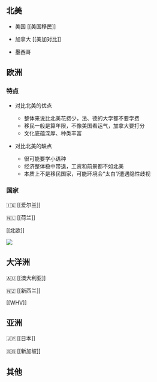 ## 北美

- 美国 [[美国移民]]

- 加拿大 [[美加对比]]

- 墨西哥

## 欧洲

### 特点

- 对比北美的优点
	- 整体来说比北美花费少，法、德的大学都不要学费
	- 移民一般是算年限，不像美国看运气，加拿大要打分
	- 文化底蕴深厚、种类丰富

- 对比北美的缺点
	- 很可能要学小语种
	- 经济整体稳中带退，工资和前景都不如北美
	- 本质上不是移民国家，可能环境会“太白”/遭遇隐性歧视

### 国家

🇮🇪 [[爱尔兰]]

🇳🇱 [[荷兰]]

[[北欧]]

![](https://picture-guan.oss-cn-hangzhou.aliyuncs.com/IMG_2266.JPG)

## 大洋洲
🇦🇺 [[澳大利亚]]

🇳🇿 [[新西兰]]

[[WHV]]

## 亚洲

🇯🇵 [[日本]]

🇸🇬 [[新加坡]]

## 其他

